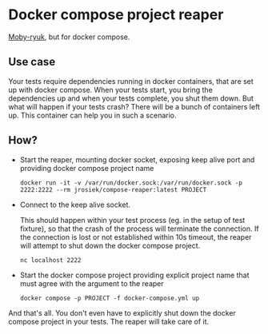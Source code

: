 # Docker compose project reaper

[Moby-ryuk](https://github.com/testcontainers/moby-ryuk), but for docker compose.

## Use case

Your tests require dependencies running in docker containers, that are set up with docker compose. When your tests start, you bring the dependencies up and when your tests complete, you shut them down. But what will happen if your tests crash? There will be a bunch of containers left up. This container can help you in such a scenario.

## How?

* Start the reaper, mounting docker socket, exposing keep alive port and providing docker compose project name
  ```
  docker run -it -v /var/run/docker.sock:/var/run/docker.sock -p 2222:2222 --rm jrosiek/compose-reaper:latest PROJECT
  ```

* Connect to the keep alive socket.

  This should happen within your test process (eg. in the setup of test fixture), so that the crash of the process will terminate the connection.
  If the connection is lost or not established within 10s timeout, the reaper will attempt to shut down the docker compose project.

  ```
  nc localhost 2222
  ```

* Start the docker compose project providing explicit project name that must agree with the argument to the reaper
  ```
  docker compose -p PROJECT -f docker-compose.yml up
  ```

And that's all. You don't even have to explicitly shut down the docker compose project in your tests. The reaper will take care of it.

